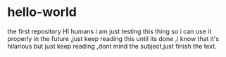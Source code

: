 # hello-world
the first repository 
HI humans
i am just testing this thing so i can use it properly in the future ,just keep reading this until its done ,i know that it's hilarious but just keep reading ,dont mind the subject,just finish the text.
